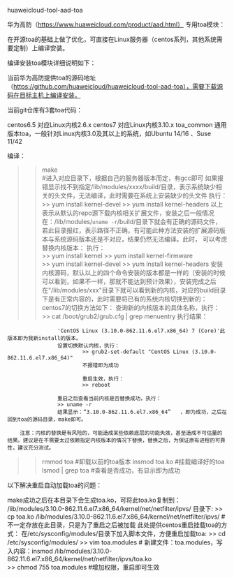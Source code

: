 huaweicloud-tool-aad-toa

华为高防（https://www.huaweicloud.com/product/aad.html） 专用toa模块：

在开源toa的基础上做了优化，可直接在Linux服务器（centos系列，其他系统需要定制）上编译安装。



编译安装toa模块详细说明如下：

当前华为高防提供toa的源码地址（https://github.com/huaweicloud/huaweicloud-tool-aad-toa），需要下载源码在目标主机上编译安装。

当前git仓库有3套toa代码：

centos6.5      对应Linux内核2.6.x
centos7        对应Linux内核3.10.x
toa_common     通用版本toa，一般针对Linux内核3.0及其以上的系统，如Ubuntu 14/16 、Suse 11/42


编译：

>> make    
        #进入对应目录下，根据自己的服务器版本而定，有gcc即可
	如果报错显示找不到指定/lib/modules/xxxx/build/目录，表示系统缺少相关的头文件，无法编译，此时需要在系统上安装缺少的头文件
	执行：
		>> yum install kernel-devel
		>> yum install kernel-headers
	        以上表示从默认的repo源下载内核相关扩展文件，安装之后一般情况在：/lib/modules/`uname -r`/build/目录下就会有正确的源码文件，
		若此目录报红，表示路径不正确，有可能此种方法安装的扩展源码版本与系统源码版本还是不对应，结果仍然无法编译。此时，
		可以考虑替换内核版本：
		执行：  
			>> yum install kernel
			>> yum install kernel-firmware	
			>> yum install kernel-devel
			>> yum install kernel-headers
		        安装内核源码，默认以上的四个命令安装的版本都是一样的（安装的时候可以看到，如果不一样，那就不能达到预计效果），安装完成之后                         在"/lib/modules/xxx"目录下就可以看到新的内核，对应的build目录下是有正常内容的，此时需要将已有的系统内核切换到新的：
		        centos7的切换方法如下：
			查询新的内核版本的具体名称，执行：
			        >> cat  /boot/grub2/grub.cfg  | grep menuentry
			        执行结果：
                                
			        'CentOS Linux (3.10.0-862.11.6.el7.x86_64) 7 (Core)'此版本即为我新install的版本。
			        设置切换默认内核，执行：
			                >> grub2-set-default "CentOS Linux (3.10.0-862.11.6.el7.x86_64)"
			                不报错即为成功
			
			                重启生效，执行：
			                >> reboot
			
			        重启之后查看当前内核是否替换成功，执行：
			        >> uname -r
			        结果显示：“3.10.0-862.11.6.el7.x86_64”   ，即为成功，之后在回到toa的源码目录，make即可。
			
		注意：内核的替换是有风险的，可能造成某些依赖底层的功能失效，甚至造成不可估量的结果。建议是在不需要太过依赖指定内核版本的情况下替换，替换之后，为保证原有进程的可靠性，建议充分测试。
			
			
		
		

>> rmmod toa #卸载以前的toa版本
>> insmod toa.ko   #挂载编译好的toa
>> lsmod | grep toa #查看是否成功，有显示即为成功


以下解决重启自动加载toa的问题：

make成功之后在本目录下会生成toa.ko，可将此toa.ko复制到：
/lib/modules/3.10.0-862.11.6.el7.x86_64/kernel/net/netfilter/ipvs/ 目录下:
	>> cp toa.ko /lib/modules/3.10.0-862.11.6.el7.x86_64/kernel/net/netfilter/ipvs/   #不一定存放在此目录，只是为了重启之后被加载
	此处提供centos重启挂载toa的方式：
		在/etc/sysconfig/modules/目录下加入脚本文件，方便重启加载toa:
		>> cd /etc/sysconfig/modules/
		>> vim toa.modules  # 新建文件：toa.modules，写入内容：insmod /lib/modules/3.10.0-862.11.6.el7.x86_64/kernel/net/netfilter/ipvs/toa.ko   
		>> chmod 755 toa.modules  #增加权限，重启即可生效

